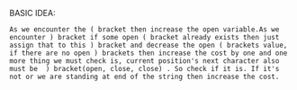 ​BASIC IDEA:

	As we encounter the ( bracket then increase the open variable.As we encounter ) bracket if some open ( bracket already exists then just assign that to this ) bracket and decrease the open ( brackets value, if there are no open ) brackets then increase the cost by one and one more thing we must check is, current position's next character also must be  ) bracket(open, close, close) . So check if it is. If it's not or we are standing at end of the string then increase the cost.
